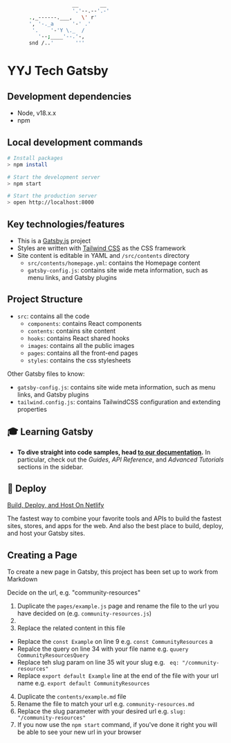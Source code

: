 ```sh
                     __       __
                     '.'--.--'.-'
       .,_------.___,   \' r'
       ', '-._a      '-' .'
        '.    '-'Y \._  /
          '--;____'--.'-,
       snd /..'       '''
```

# YYJ Tech Gatsby

## Development dependencies

- Node, v18.x.x
- npm

## Local development commands

```sh
# Install packages
> npm install

# Start the development server
> npm start

# Start the production server
> open http://localhost:8000
```

## Key technologies/features

- This is a [Gatsby.js](https://www.gatsbyjs.com/) project
- Styles are written with [Tailwind CSS](https://tailwindcss.com/) as the CSS framework
- Site content is editable in YAML and `/src/contents` directory
  - `src/contents/homepage.yml`: contains the Homepage content
  - `gatsby-config.js`: contains site wide meta information, such as menu links, and Gatsby plugins

## Project Structure

- `src`: contains all the code
  - `components`: contains React components
  - `contents`: contains site content
  - `hooks`: contains React shared hooks
  - `images`: contains all the public images
  - `pages`: contains all the front-end pages
  - `styles`: contains the css stylesheets

Other Gatsby files to know:

- `gatsby-config.js`: contains site wide meta information, such as menu links, and Gatsby plugins
- `tailwind.config.js`: contains TailwindCSS configuration and extending properties

## 🎓 Learning Gatsby

- **To dive straight into code samples, head [to our documentation](https://www.gatsbyjs.com/docs/).** In particular, check out the _Guides_, _API Reference_, and _Advanced Tutorials_ sections in the sidebar.

## 💫 Deploy

[Build, Deploy, and Host On Netlify](https://netlify.com)

The fastest way to combine your favorite tools and APIs to build the fastest sites, stores, and apps for the web. And also the best place to build, deploy, and host your Gatsby sites.

## Creating a Page

To create a new page in Gatsby, this project has been set up to work from Markdown

Decide on the url, e.g. "community-resources"

1. Duplicate the `pages/example.js` page and rename the file to the url you have decided on (e.g. `community-resources.js`)
2. 
3. Replace the related content in this file
  * Replace the `const Example` on line 9 e.g. `const CommunityResources` a
  * Repalce the query on line 34 with your file name e.g. `quuery CommunityResourcesQuery`
  * Replace teh slug param on line 35 wit your slug e.g. ` eq: "/community-resources"`
  * Replace `export default Example` line at the end of the file with your url name e.g. `export default CommunityResources`
4. Duplicate the `contents/example.md` file
5. Rename the file to match your url e.g. `community-resources.md`
6. Replace the slug parameter with your desired url e.g. `slug: "/community-resources"` 
7. If you now use the `npm start` command, if you've done it right you will be able to see your new url in your browser 